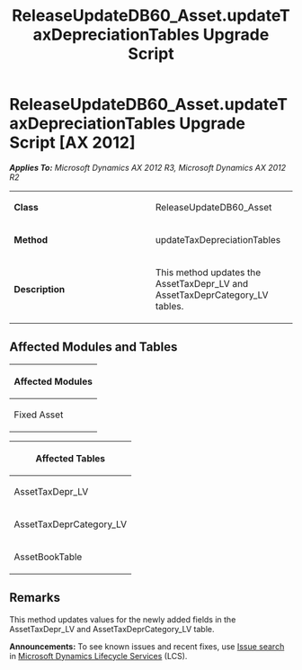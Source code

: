 ﻿---
title: ReleaseUpdateDB60_Asset.updateTaxDepreciationTables Upgrade Script
TOCTitle: ReleaseUpdateDB60_Asset.updateTaxDepreciationTables Upgrade Script
ms:assetid: 30ad38c8-44ac-faa0-0f1c-ba8628016b69
ms:mtpsurl: https://msdn.microsoft.com/en-us/library/JJ736070(v=AX.60)
ms:contentKeyID: 49707484
ms.date: 05/18/2015
mtps_version: v=AX.60
---

# ReleaseUpdateDB60\_Asset.updateTaxDepreciationTables Upgrade Script [AX 2012]


_**Applies To:** Microsoft Dynamics AX 2012 R3, Microsoft Dynamics AX 2012 R2_

<table>
<colgroup>
<col style="width: 50%" />
<col style="width: 50%" />
</colgroup>
<tbody>
<tr class="odd">
<td><p><strong>Class</strong></p></td>
<td><p>ReleaseUpdateDB60_Asset</p></td>
</tr>
<tr class="even">
<td><p><strong>Method</strong></p></td>
<td><p>updateTaxDepreciationTables</p></td>
</tr>
<tr class="odd">
<td><p><strong>Description</strong></p></td>
<td><p>This method updates the AssetTaxDepr_LV and AssetTaxDeprCategory_LV tables.</p></td>
</tr>
</tbody>
</table>


## Affected Modules and Tables

<table>
<colgroup>
<col style="width: 100%" />
</colgroup>
<thead>
<tr class="header">
<th><p>Affected Modules</p></th>
</tr>
</thead>
<tbody>
<tr class="odd">
<td><p>Fixed Asset</p></td>
</tr>
</tbody>
</table>


<table>
<colgroup>
<col style="width: 100%" />
</colgroup>
<thead>
<tr class="header">
<th><p>Affected Tables</p></th>
</tr>
</thead>
<tbody>
<tr class="odd">
<td><p>AssetTaxDepr_LV</p></td>
</tr>
<tr class="even">
<td><p>AssetTaxDeprCategory_LV</p></td>
</tr>
<tr class="odd">
<td><p>AssetBookTable</p></td>
</tr>
</tbody>
</table>


## Remarks

This method updates values for the newly added fields in the AssetTaxDepr\_LV and AssetTaxDeprCategory\_LV table.

  
**Announcements:** To see known issues and recent fixes, use [Issue search](http://go.microsoft.com/fwlink/?linkid=389258) in [Microsoft Dynamics Lifecycle Services](http://go.microsoft.com/fwlink/?linkid=306505) (LCS).


